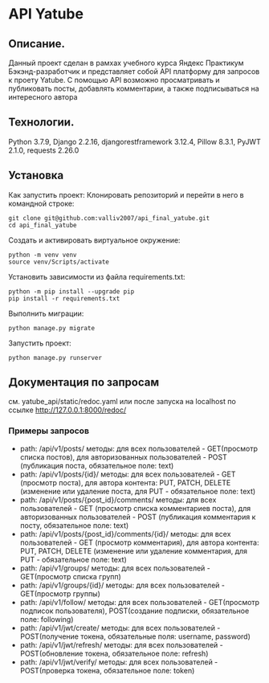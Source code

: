 # API Yatube
## Описание.
Данный проект сделан в рамхах учебного курса Яндекс Практикум Бэкэнд-разработчик и представляет собой API платформу для запросов к проету Yatube. C помощью API возможно просматривать и публиковать посты, добавлять комментарии, а также подписываться на интересного автора

## Технологии.
Python 3.7.9,
Django 2.2.16,
djangorestframework 3.12.4,
Pillow 8.3.1,
PyJWT 2.1.0,
requests 2.26.0

## Установка
Как запустить проект:
Клонировать репозиторий и перейти в него в командной строке:

```
git clone git@github.com:valliv2007/api_final_yatube.git
cd api_final_yatube
```
Cоздать и активировать виртуальное окружение:
```
python -m venv venv
source venv/Scripts/activate
```
Установить зависимости из файла requirements.txt:
```
python -m pip install --upgrade pip
pip install -r requirements.txt
```
Выполнить миграции:
```
python manage.py migrate
```
Запустить проект:
```
python manage.py runserver
```
## Документация по запросам
см. yatube_api/static/redoc.yaml  или после запуска на localhost по ссылке http://127.0.0.1:8000/redoc/
### Примеры запросов
- path: /api/v1/posts/   методы: для всех пользователей - GET(просмотр списка постов), для авторизованных пользователей - POST (публикация поста, обязательное поле: text)
- path: /api/v1/posts/{id}/ методы: для всех пользователей - GET (просмотр поста), для автора контента: PUT, PATCH, DELETE (изменение или удаление поста, для PUT - обязательное поле: text)
- path: /api/v1/posts/{post_id}/comments/ методы: для всех пользователей - GET (просмотр списка комментариев поста), для авторизованных пользователей - POST (публикация комментария к посту, обязательное поле: text) 
- path: /api/v1/posts/{post_id}/comments/{id}/ методы: для всех пользователей - GET (просмотр комментария), для автора контента: PUT, PATCH, DELETE (изменение или удаление комментария, для PUT - обязательное поле: text)
- path: /api/v1/groups/ методы: для всех пользователей - GET(просмотр списка групп)
- path: /api/v1/groups/{id}/ методы: для всех пользователей - GET(просмотр группы)
- path: /api/v1/follow/   методы: для всех пользователей - GET(просмотр подписок пользователя), POST(создание подписки, обязательное поле: following)
- path: /api/v1/jwt/create/ методы: для всех пользователей - POST(получение  токена, обязательные поля: username, password)
- path: /api/v1/jwt/refresh/ методы: для всех пользователей - POST(обновление токена, обязательное поле: refresh)
- path: /api/v1/jwt/verify/ методы: для всех пользователей - POST(проверка токена, обязательное поле: token)
